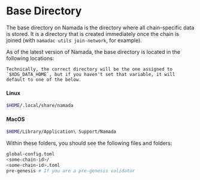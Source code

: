 # Base Directory

The base directory on Namada is the directory where all chain-specific data is stored. It is a directory that is created immediately once the chain is joined (with `namadac utils join-network`, for example).

As of the latest version of Namada, the base directory is located in the following locations:

```admonish note
Technically, the correct directory will be the one assigned to `$XDG_DATA_HOME`, but if you haven't set that variable, it will default to one of the below.
```

#### Linux

```bash
$HOME/.local/share/namada
```

#### MacOS

```bash
$HOME/Library/Application\ Support/Namada
```

Within these folders, you should see the following files and folders:

```bash
global-config.toml
<some-chain-id>/
<some-chain-id>.toml
pre-genesis # If you are a pre-genesis validator
```
